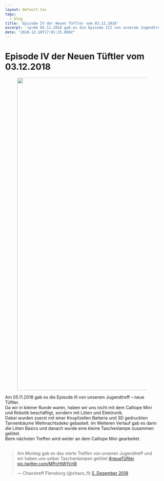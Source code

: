 ```yaml
---
layout: Default.tsx
tags:
  - blog
title: 'Episode IV der Neuen Tüftler vom 03.12.2018'
excerpt: '<p>Am 05.11.2018 gab es die Episode III von unserem Jugendtreff – neue Tüftler.Da wir in kleiner Runde waren, haben wir uns nicht mit dem Calliope Mini und Robotik beschäftigt, sondern mit Löten <a href="https://chaostreff-flensburg.de/2018/episode-iv-der-neuen-tueftler-vom-03-12-2018/" class="more-link">[&hellip;]</a></p>'
date: "2018-12-10T17:01:25.000Z"
---
```

# Episode IV der Neuen Tüftler vom 03.12.2018


<figure class="wp-block-image"><img decoding="async" loading="lazy" width="768" height="1024" src="http://chaostreff-flensburg.de/wp-content/uploads/2018/12/neue-tueftler-loeten-e1544049541403-768x1024.jpg" alt="" class="wp-image-818" srcset="https://chaostreff-flensburg.de/wp-content/uploads/2018/12/neue-tueftler-loeten-e1544049541403-768x1024.jpg 768w, https://chaostreff-flensburg.de/wp-content/uploads/2018/12/neue-tueftler-loeten-e1544049541403-225x300.jpg 225w, https://chaostreff-flensburg.de/wp-content/uploads/2018/12/neue-tueftler-loeten-e1544049541403-375x500.jpg 375w" sizes="(max-width: 768px) 100vw, 768px" /></figure>



<p>Am 05.11.2018 gab es die Episode III von unserem Jugendtreff – neue Tüftler.<br>Da wir in kleiner Runde waren, haben wir uns nicht mit dem Calliope Mini und Robotik beschäftigt, sondern mit Löten und Elektronik.<br>Dabei wurden zuerst mit einer Knopfzellen Batterie und 3D gedruckten Tannenbäume Weihnachtsdeko gebastelt. Im Weiteren Verlauf gab es dann die Löten Basics und danach wurde eine kleine Taschenlampe zusammen gelötet.<br>Beim nächsten Treffen wird weiter an dem Calliope Mini gearbeitet.<br><br></p>



<blockquote class="twitter-tweet" data-lang="de"><p lang="de" dir="ltr">Am Montag gab es das vierte Treffen von unseren Jugendtreff und wir haben uns selber Taschenlampen gelötet <a href="https://twitter.com/hashtag/neueT%C3%BCftler?src=hash&amp;ref_src=twsrc%5Etfw">#neueTüftler</a> <a href="https://t.co/MPcHtWYchB">pic.twitter.com/MPcHtWYchB</a></p>&mdash; Chaostreff Flensburg (@chaos_fl) <a href="https://twitter.com/chaos_fl/status/1070445965138673669?ref_src=twsrc%5Etfw">5. Dezember 2018</a></blockquote>
<script async src="https://platform.twitter.com/widgets.js" charset="utf-8"></script>


